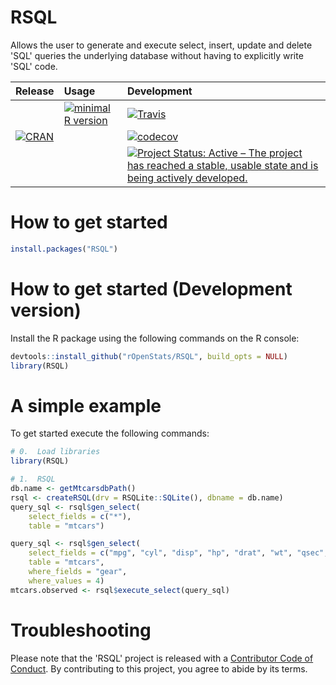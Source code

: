 # RSQL

 <!-- Database Agnostic Package to Generate and Process 'SQL' Queries in R. -->

 Allows the user to generate and execute select, insert, update and delete 'SQL' queries the underlying database without having to explicitly write 'SQL' code. 


| Release | Usage | Development |
|:--------|:------|:------------|
|| [![minimal R version](https://img.shields.io/badge/R%3E%3D-3.4.0-blue.svg)](https://cran.r-project.org/) | [![Travis](https://travis-ci.org/rOpenStats/RSQL.svg?branch=master)](https://travis-ci.org/rOpenStats/RSQL) |
| [![CRAN](http://www.r-pkg.org/badges/version/RSQL)](https://cran.r-project.org/package=RSQL) | | [![codecov](https://codecov.io/gh/rOpenStats/RSQL/branch/master/graph/badge.svg)](https://codecov.io/gh/rOpenStats/RSQL) |
|||[![Project Status: Active – The project has reached a stable, usable state and is being actively developed.](https://www.repostatus.org/badges/latest/active.svg)](https://www.repostatus.org/#active)|

# How to get started
```R
install.packages("RSQL")
```

# How to get started (Development version)

Install the R package using the following commands on the R console:

```R
devtools::install_github("rOpenStats/RSQL", build_opts = NULL)
library(RSQL)
```

# A simple example 

To get started execute the following commands:

```R
# 0.  Load libraries
library(RSQL)

# 1.  RSQL
db.name <- getMtcarsdbPath()
rsql <- createRSQL(drv = RSQLite::SQLite(), dbname = db.name)
query_sql <- rsql$gen_select(
    select_fields = c("*"),
    table = "mtcars")

query_sql <- rsql$gen_select(
    select_fields = c("mpg", "cyl", "disp", "hp", "drat", "wt", "qsec", "vs", "am"),
    table = "mtcars",
    where_fields = "gear",
    where_values = 4)
mtcars.observed <- rsql$execute_select(query_sql)

```

# Troubleshooting


Please note that the 'RSQL' project is released with a [Contributor Code of Conduct](https://github.com/rOpenStats/RSQL/blob/master/CODE_OF_CONDUCT.md). By contributing to this project, you agree to abide by its terms.


<!--[![ropensci_footer](https://ropensci.org/public_images/ropensci_footer.png)](https://ropensci.org)-->
